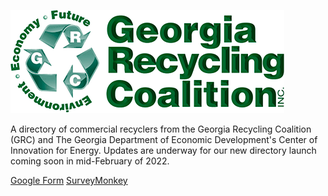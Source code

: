 ![GRC](img/grc-logo.png "Georgia Recycling Coalition")


A directory of commercial recyclers from the Georgia Recycling Coalition (GRC) and The Georgia Department of Economic Development's Center of Innovation for Energy. Updates are underway for our new directory launch coming soon in mid-February of 2022.


[Google Form](https://docs.google.com/forms/d/1xiohFrPKEDgV7tXWumPd2HsQO-14B11t57JF8bN3QXo/edit)
[SurveyMonkey](https://www.surveymonkey.com/create/?sm=qclQhGNia0h9UgoQYC6n5qEFha05ZZL9_2BIgpZDH0FUI_3D)